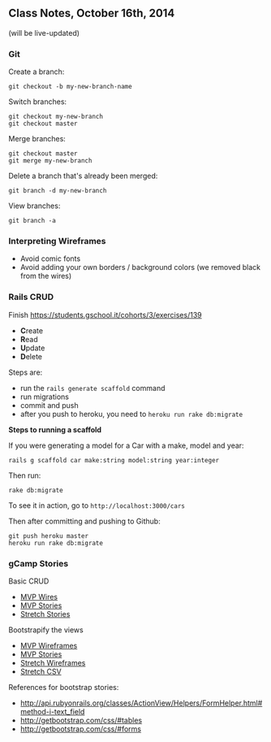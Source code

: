 ## Class Notes, October 16th, 2014

(will be live-updated)

### Git

Create a branch:

```
git checkout -b my-new-branch-name
```

Switch branches:

```
git checkout my-new-branch
git checkout master
```

Merge branches:

```
git checkout master
git merge my-new-branch
```

Delete a branch that's already been merged:

```
git branch -d my-new-branch
```

View branches:

```
git branch -a
```

### Interpreting Wireframes

* Avoid comic fonts
* Avoid adding your own borders / background colors (we removed black from the wires)

### Rails CRUD

Finish https://students.gschool.it/cohorts/3/exercises/139

- **C**reate
- **R**ead
- **U**pdate
- **D**elete

Steps are:

* run the `rails generate scaffold` command
* run migrations
* commit and push
* after you push to heroku, you need to `heroku run rake db:migrate`

**Steps to running a scaffold**

If you were generating a model for a Car with a make, model and year:

```
rails g scaffold car make:string model:string year:integer
```

Then run:

```
rake db:migrate
```

To see it in action, go to `http://localhost:3000/cars`

Then after committing and pushing to Github:

```
git push heroku master
heroku run rake db:migrate
```

### gCamp Stories

Basic CRUD

* [MVP Wires](https://github.com/gSchool/boulder-g4-assets/tree/master/gCamp/0060-task-with-scaffold)
* [MVP Stories](https://raw.githubusercontent.com/gSchool/boulder-g4-assets/master/gCamp/0060-task-with-scaffold/mvp.csv)
* [Stretch Stories](https://raw.githubusercontent.com/gSchool/boulder-g4-assets/master/gCamp/0060-task-with-scaffold/stretch.csv)

Bootstrapify the views

* [MVP Wireframes](https://github.com/gSchool/boulder-g4-assets/tree/master/gCamp/0070-twitter-bootstrap-tasks)
* [MVP Stories](https://raw.githubusercontent.com/gSchool/boulder-g4-assets/master/gCamp/0070-twitter-bootstrap-tasks/mvp.csv)
* [Stretch Wireframes](https://github.com/gSchool/boulder-g4-assets/tree/master/gCamp/0070-twitter-bootstrap-tasks/stretch.md)
* [Stretch CSV](https://github.com/gSchool/boulder-g4-assets/blob/master/gCamp/0070-twitter-bootstrap-tasks/stretch.csv)

References for bootstrap stories:

* http://api.rubyonrails.org/classes/ActionView/Helpers/FormHelper.html#method-i-text_field
* http://getbootstrap.com/css/#tables
* http://getbootstrap.com/css/#forms
